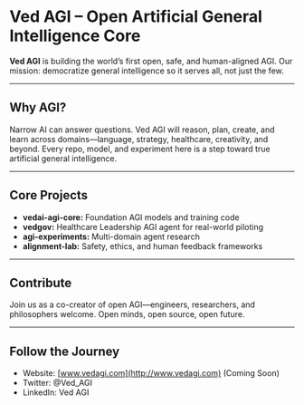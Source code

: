 # Ved AGI – Open Artificial General Intelligence Core

**Ved AGI** is building the world’s first open, safe, and human-aligned AGI.
Our mission: democratize general intelligence so it serves all, not just the few.

---

## Why AGI?

Narrow AI can answer questions. Ved AGI will reason, plan, create, and learn across domains—language, strategy, healthcare, creativity, and beyond.
Every repo, model, and experiment here is a step toward true artificial general intelligence.

---

## Core Projects

- **vedai-agi-core:** Foundation AGI models and training code
- **vedgov:** Healthcare Leadership AGI agent for real-world piloting
- **agi-experiments:** Multi-domain agent research
- **alignment-lab:** Safety, ethics, and human feedback frameworks

---

## Contribute

Join us as a co-creator of open AGI—engineers, researchers, and philosophers welcome.
Open minds, open source, open future.

---

## Follow the Journey

- Website: [www.vedagi.com](http://www.vedagi.com) (Coming Soon)
- Twitter: @Ved_AGI
- LinkedIn: Ved AGI
